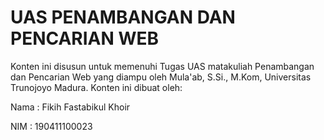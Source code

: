 # UAS PENAMBANGAN DAN PENCARIAN WEB
Konten ini disusun untuk memenuhi Tugas UAS matakuliah Penambangan dan Pencarian Web yang diampu oleh Mula'ab, S.Si., M.Kom, Universitas Trunojoyo Madura. Konten ini dibuat oleh:

Nama : Fikih Fastabikul Khoir

NIM  : 190411100023

```{tableofcontents}
```
